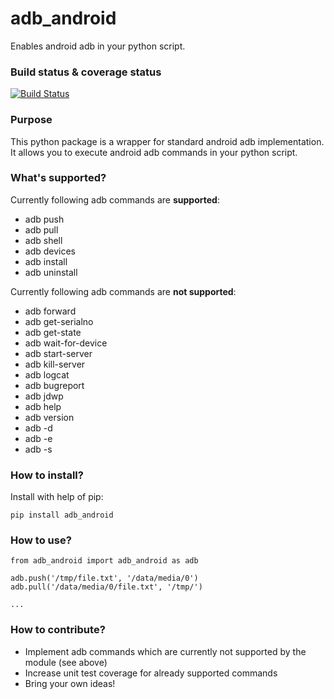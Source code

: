 adb_android
==========

Enables android adb in your python script.

### Build status & coverage status

[![Build Status](https://travis-ci.org/vmalyi/adb_android.svg?branch=master)](https://travis-ci.org/vmalyi/adb_android)

### Purpose

This python package is a wrapper for standard android adb implementation. It allows you to execute android adb commands in your python script.

### What's supported?

Currently following adb commands are **supported**:
* adb push
* adb pull
* adb shell
* adb devices
* adb install
* adb uninstall

Currently following adb commands are **not supported**:

* adb forward
* adb get-serialno
* adb get-state
* adb wait-for-device
* adb start-server
* adb kill-server
* adb logcat
* adb bugreport
* adb jdwp
* adb help
* adb version
* adb -d
* adb -e
* adb -s

### How to install?

Install with help of pip:
```
pip install adb_android
```
### How to use?
```
from adb_android import adb_android as adb

adb.push('/tmp/file.txt', '/data/media/0')
adb.pull('/data/media/0/file.txt', '/tmp/')

...
```

### How to contribute?

* Implement adb commands which are currently not supported by the module (see above)
* Increase unit test coverage for already supported commands
* Bring your own ideas!

